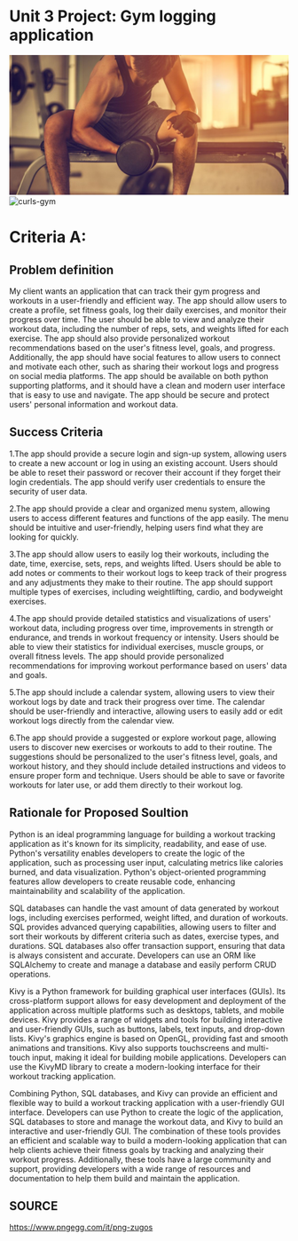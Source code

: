 # Unit 3 Project: Gym logging application
![](https://github.com/ZavenGaloyan/Unit_3_repo/blob/main/atthegym.jpg)
![curls-gym](https://user-images.githubusercontent.com/111752809/222432502-b2e72ffb-a37d-43f1-8a2e-28ebd6752da8.gif)

 # Criteria A:
 ## Problem definition
My client wants an application that can track their gym progress and workouts in a user-friendly and efficient way. The app should allow users to create a profile, set fitness goals, log their daily exercises, and monitor their progress over time. The user should be able to view and analyze their workout data, including the number of reps, sets, and weights lifted for each exercise. The app should also provide personalized workout recommendations based on the user's fitness level, goals, and progress. Additionally, the app should have social features to allow users to connect and motivate each other, such as sharing their workout logs and progress on social media platforms. The app should be available on both python supporting platforms, and it should have a clean and modern user interface that is easy to use and navigate. The app should be secure and protect users' personal information and workout data.
 ## Success Criteria
1.The app should provide a secure login and sign-up system, allowing users to create a new account or log in using an existing account.
Users should be able to reset their password or recover their account if they forget their login credentials.
The app should verify user credentials to ensure the security of user data.

2.The app should provide a clear and organized menu system, allowing users to access different features and functions of the app easily.
The menu should be intuitive and user-friendly, helping users find what they are looking for quickly.

3.The app should allow users to easily log their workouts, including the date, time, exercise, sets, reps, and weights lifted.
Users should be able to add notes or comments to their workout logs to keep track of their progress and any adjustments they make to their routine.
The app should support multiple types of exercises, including weightlifting, cardio, and bodyweight exercises.

4.The app should provide detailed statistics and visualizations of users' workout data, including progress over time, improvements in strength or endurance, and trends in workout frequency or intensity.
Users should be able to view their statistics for individual exercises, muscle groups, or overall fitness levels.
The app should provide personalized recommendations for improving workout performance based on users' data and goals.

5.The app should include a calendar system, allowing users to view their workout logs by date and track their progress over time.
The calendar should be user-friendly and interactive, allowing users to easily add or edit workout logs directly from the calendar view.

6.The app should provide a suggested or explore workout page, allowing users to discover new exercises or workouts to add to their routine.
The suggestions should be personalized to the user's fitness level, goals, and workout history, and they should include detailed instructions and videos to ensure proper form and technique.
Users should be able to save or favorite workouts for later use, or add them directly to their workout log.
 ## Rationale for Proposed Soultion
Python is an ideal programming language for building a workout tracking application as it's known for its simplicity, readability, and ease of use. Python's versatility enables developers to create the logic of the application, such as processing user input, calculating metrics like calories burned, and data visualization. Python's object-oriented programming features allow developers to create reusable code, enhancing maintainability and scalability of the application.

SQL databases can handle the vast amount of data generated by workout logs, including exercises performed, weight lifted, and duration of workouts. SQL provides advanced querying capabilities, allowing users to filter and sort their workouts by different criteria such as dates, exercise types, and durations. SQL databases also offer transaction support, ensuring that data is always consistent and accurate. Developers can use an ORM like SQLAlchemy to create and manage a database and easily perform CRUD operations.

Kivy is a Python framework for building graphical user interfaces (GUIs). Its cross-platform support allows for easy development and deployment of the application across multiple platforms such as desktops, tablets, and mobile devices. Kivy provides a range of widgets and tools for building interactive and user-friendly GUIs, such as buttons, labels, text inputs, and drop-down lists. Kivy's graphics engine is based on OpenGL, providing fast and smooth animations and transitions. Kivy also supports touchscreens and multi-touch input, making it ideal for building mobile applications. Developers can use the KivyMD library to create a modern-looking interface for their workout tracking application.

Combining Python, SQL databases, and Kivy can provide an efficient and flexible way to build a workout tracking application with a user-friendly GUI interface. Developers can use Python to create the logic of the application, SQL databases to store and manage the workout data, and Kivy to build an interactive and user-friendly GUI. The combination of these tools provides an efficient and scalable way to build a modern-looking application that can help clients achieve their fitness goals by tracking and analyzing their workout progress. Additionally, these tools have a large community and support, providing developers with a wide range of resources and documentation to help them build and maintain the application.
 ## SOURCE
 https://www.pngegg.com/it/png-zugos
